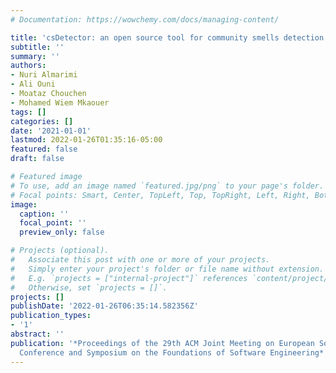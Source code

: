 ```yaml
---
# Documentation: https://wowchemy.com/docs/managing-content/

title: 'csDetector: an open source tool for community smells detection'
subtitle: ''
summary: ''
authors:
- Nuri Almarimi
- Ali Ouni
- Moataz Chouchen
- Mohamed Wiem Mkaouer
tags: []
categories: []
date: '2021-01-01'
lastmod: 2022-01-26T01:35:16-05:00
featured: false
draft: false

# Featured image
# To use, add an image named `featured.jpg/png` to your page's folder.
# Focal points: Smart, Center, TopLeft, Top, TopRight, Left, Right, BottomLeft, Bottom, BottomRight.
image:
  caption: ''
  focal_point: ''
  preview_only: false

# Projects (optional).
#   Associate this post with one or more of your projects.
#   Simply enter your project's folder or file name without extension.
#   E.g. `projects = ["internal-project"]` references `content/project/deep-learning/index.md`.
#   Otherwise, set `projects = []`.
projects: []
publishDate: '2022-01-26T06:35:14.582356Z'
publication_types:
- '1'
abstract: ''
publication: '*Proceedings of the 29th ACM Joint Meeting on European Software Engineering
  Conference and Symposium on the Foundations of Software Engineering*'
---
```

